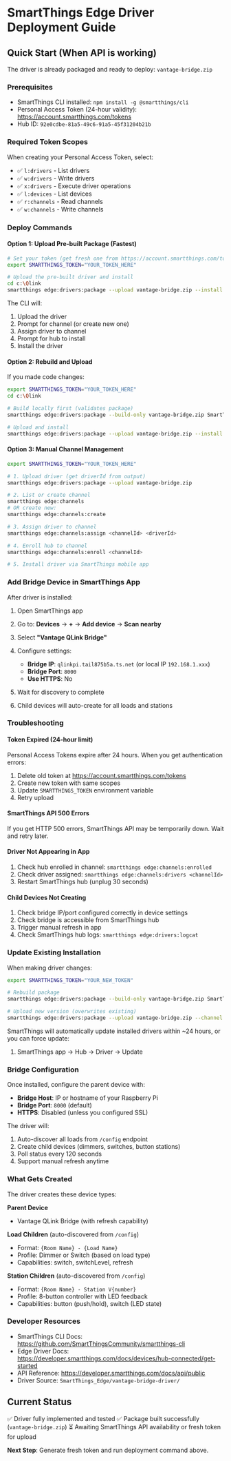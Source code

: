 # SmartThings Edge Driver Deployment Guide

## Quick Start (When API is working)

The driver is already packaged and ready to deploy: `vantage-bridge.zip`

### Prerequisites
- SmartThings CLI installed: `npm install -g @smartthings/cli`
- Personal Access Token (24-hour validity): https://account.smartthings.com/tokens
- Hub ID: `92e0cdbe-81a5-49c6-91a5-45f31204b21b`

### Required Token Scopes
When creating your Personal Access Token, select:
- ✅ `l:drivers` - List drivers
- ✅ `w:drivers` - Write drivers
- ✅ `x:drivers` - Execute driver operations
- ✅ `l:devices` - List devices
- ✅ `r:channels` - Read channels
- ✅ `w:channels` - Write channels

### Deploy Commands

#### Option 1: Upload Pre-built Package (Fastest)

```bash
# Set your token (get fresh one from https://account.smartthings.com/tokens)
export SMARTTHINGS_TOKEN="YOUR_TOKEN_HERE"

# Upload the pre-built driver and install
cd c:\Qlink
smartthings edge:drivers:package --upload vantage-bridge.zip --install
```

The CLI will:
1. Upload the driver
2. Prompt for channel (or create new one)
3. Assign driver to channel
4. Prompt for hub to install
5. Install the driver

#### Option 2: Rebuild and Upload

If you made code changes:

```bash
export SMARTTHINGS_TOKEN="YOUR_TOKEN_HERE"
cd c:\Qlink

# Build locally first (validates package)
smartthings edge:drivers:package --build-only vantage-bridge.zip SmartThings_Edge/vantage-bridge-driver

# Upload and install
smartthings edge:drivers:package --upload vantage-bridge.zip --install
```

#### Option 3: Manual Channel Management

```bash
export SMARTTHINGS_TOKEN="YOUR_TOKEN_HERE"

# 1. Upload driver (get driverId from output)
smartthings edge:drivers:package --upload vantage-bridge.zip

# 2. List or create channel
smartthings edge:channels
# OR create new:
smartthings edge:channels:create

# 3. Assign driver to channel
smartthings edge:channels:assign <channelId> <driverId>

# 4. Enroll hub to channel
smartthings edge:channels:enroll <channelId>

# 5. Install driver via SmartThings mobile app
```

### Add Bridge Device in SmartThings App

After driver is installed:

1. Open SmartThings app
2. Go to: **Devices** → **+** → **Add device** → **Scan nearby**
3. Select **"Vantage QLink Bridge"**
4. Configure settings:
   - **Bridge IP**: `qlinkpi.tail875b5a.ts.net` (or local IP `192.168.1.xxx`)
   - **Bridge Port**: `8000`
   - **Use HTTPS**: No

5. Wait for discovery to complete
6. Child devices will auto-create for all loads and stations

### Troubleshooting

#### Token Expired (24-hour limit)
Personal Access Tokens expire after 24 hours. When you get authentication errors:
1. Delete old token at https://account.smartthings.com/tokens
2. Create new token with same scopes
3. Update `SMARTTHINGS_TOKEN` environment variable
4. Retry upload

#### SmartThings API 500 Errors
If you get HTTP 500 errors, SmartThings API may be temporarily down. Wait and retry later.

#### Driver Not Appearing in App
1. Check hub enrolled in channel: `smartthings edge:channels:enrolled`
2. Check driver assigned: `smartthings edge:channels:drivers <channelId>`
3. Restart SmartThings hub (unplug 30 seconds)

#### Child Devices Not Creating
1. Check bridge IP/port configured correctly in device settings
2. Check bridge is accessible from SmartThings hub
3. Trigger manual refresh in app
4. Check SmartThings hub logs: `smartthings edge:drivers:logcat`

### Update Existing Installation

When making driver changes:

```bash
export SMARTTHINGS_TOKEN="YOUR_NEW_TOKEN"

# Rebuild package
smartthings edge:drivers:package --build-only vantage-bridge.zip SmartThings_Edge/vantage-bridge-driver

# Upload new version (overwrites existing)
smartthings edge:drivers:package --upload vantage-bridge.zip --channel <channelId>
```

SmartThings will automatically update installed drivers within ~24 hours, or you can force update:
1. SmartThings app → Hub → Driver → Update

### Bridge Configuration

Once installed, configure the parent device with:
- **Bridge Host**: IP or hostname of your Raspberry Pi
- **Bridge Port**: `8000` (default)
- **HTTPS**: Disabled (unless you configured SSL)

The driver will:
1. Auto-discover all loads from `/config` endpoint
2. Create child devices (dimmers, switches, button stations)
3. Poll status every 120 seconds
4. Support manual refresh anytime

### What Gets Created

The driver creates these device types:

**Parent Device**
- Vantage QLink Bridge (with refresh capability)

**Load Children** (auto-discovered from `/config`)
- Format: `{Room Name} - {Load Name}`
- Profile: Dimmer or Switch (based on load type)
- Capabilities: switch, switchLevel, refresh

**Station Children** (auto-discovered from `/config`)
- Format: `{Room Name} - Station V{number}`
- Profile: 8-button controller with LED feedback
- Capabilities: button (push/hold), switch (LED state)

### Developer Resources

- SmartThings CLI Docs: https://github.com/SmartThingsCommunity/smartthings-cli
- Edge Driver Docs: https://developer.smartthings.com/docs/devices/hub-connected/get-started
- API Reference: https://developer.smartthings.com/docs/api/public
- Driver Source: `SmartThings_Edge/vantage-bridge-driver/`

## Current Status

✅ Driver fully implemented and tested
✅ Package built successfully (`vantage-bridge.zip`)
⏳ Awaiting SmartThings API availability or fresh token for upload

**Next Step**: Generate fresh token and run deployment command above.
